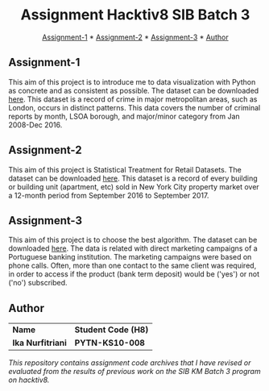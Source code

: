 <h1 align="center">
Assignment Hacktiv8 SIB Batch 3
  <br>
</h1>

<p align="center">
  <a href="#Assignment-1">Assignment-1</a> *
  <a href="#Assignment-2">Assignment-2</a> *
  <a href="#Assignment-3">Assignment-3</a> *
  <a href="#Author">Author</a> 
</p>

## Assignment-1
This aim of this project is to introduce me to data visualization with Python as concrete and as consistent as possible. The dataset can be downloaded [here](https://www.kaggle.com/datasets/jboysen/london-crime). This dataset is a record of crime in major metropolitan areas, such as London, occurs in distinct patterns. This data covers the number of criminal reports by month, LSOA borough, and major/minor category from Jan 2008-Dec 2016.
## Assignment-2
This aim of this project is Statistical Treatment for Retail Datasets. The dataset can be downloaded [here](https://www.kaggle.com/datasets/new-york-city/nyc-property-sales). This dataset is a record of every building or building unit (apartment, etc) sold in New York City property market over a 12-month period from September 2016 to September 2017.
## Assignment-3
This aim of this project is to choose the best algorithm. The dataset can be downloaded [here](https://archive.ics.uci.edu/ml/datasets/Bank+Marketing). The data is related with direct marketing campaigns of a Portuguese banking institution. The marketing campaigns were based on phone calls. Often, more than one contact to the same client was required, in order to access if the product (bank term deposit) would be ('yes') or not ('no') subscribed. 

## Author
<table>
    <tr>
      <td><b>Name</b></td>
      <td><b>Student Code (H8)</b></td>
    </tr>
    <tr>
      <td><b>Ika Nurfitriani</b></td>
      <td><b>PYTN-KS10-008</b></td>
    </tr>
</table>

*This repository contains assignment code archives that I have revised or evaluated from the results of previous work on the SIB KM Batch 3 program on hacktiv8.*
